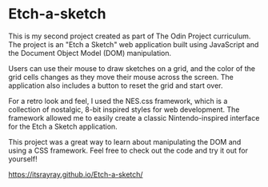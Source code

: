# Etch-a-sketch

This is my second project created as part of The Odin Project curriculum. The project is an "Etch a Sketch" web application built using JavaScript and the Document Object Model (DOM) manipulation.

Users can use their mouse to draw sketches on a grid, and the color of the grid cells changes as they move their mouse across the screen. The application also includes a button to reset the grid and start over.

For a retro look and feel, I used the NES.css framework, which is a collection of nostalgic, 8-bit inspired styles for web development. The framework allowed me to easily create a classic Nintendo-inspired interface for the Etch a Sketch application.

This project was a great way to learn about manipulating the DOM and using a CSS framework. Feel free to check out the code and try it out for yourself!

https://itsrayray.github.io/Etch-a-sketch/
